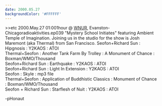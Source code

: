 ```yaml
---
date: 2000.05.27
backgroundColor: '#FFFFFF'
---
```


\>>etc 2000.May.27 01:001hour @ [WNUR](http://www.wnur.org/), Evanston-Chicagoradioaktivities.ep039 "Mystery School Initiates" featuring Ambient Temple of Imagination. Joining us in the studio for the show is Josh Maremont (aka Thermal) from San Francisco. Seofon+Richard Sun : Hipgnosis : Y2KAOS : ATOI  
Thermal+Seofon : Another Tank Farm By Trolley : A Monument of Chance : Boxman/WMO/Thousand  
Seofon+Richard Sun : Earthquake : Y2KAOS : ATOI  
Seofon+Richard Sun : Light In Extension : Y2KAOS : ATOI  
Seofon : Skyle : mp3 file  
Thermal+Seofon : Application of Buddhistic Classics : Monument of Chance : Boxman/WMO/Thousand  
Seofon + Richard Sun : Starflesh of Nuit : Y2KAOS : ATOI  

\-pHonaut